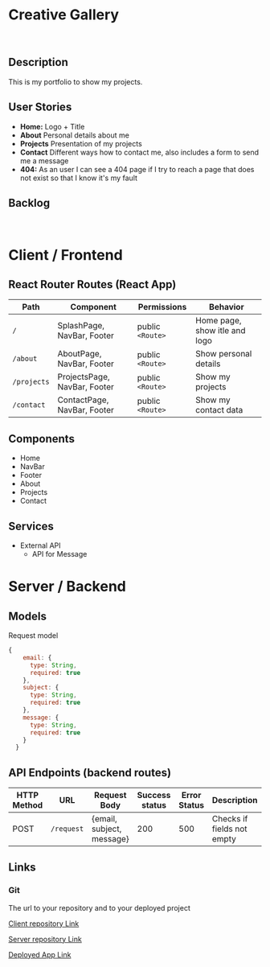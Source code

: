 # Creative Gallery

<br>

## Description

This is my portfolio to show my projects.

## User Stories

-  **Home:** Logo + Title
-  **About** Personal details about me 
-  **Projects** Presentation of my projects
-  **Contact** Different ways how to contact me, also includes a form to send me a message
-  **404:** As an user I can see a 404 page if I try to reach a page that does not exist so that I know it's my fault

## Backlog

<br>

# Client / Frontend

## React Router Routes (React App)
| Path                      | Component                      | Permissions | Behavior                                                     |
| ------------------------- | -------------------------------| ---------------- | --------------------------------|
| `/`                       | SplashPage, NavBar, Footer     | public `<Route>` | Home page, show itle and logo   |            
| `/about`                  | AboutPage, NavBar, Footer      | public `<Route>` | Show personal details           |
| `/projects`               | ProjectsPage, NavBar, Footer   | public `<Route>` | Show my projects                |
| `/contact`                | ContactPage, NavBar, Footer    | public `<Route>` | Show my contact data            |

## Components

- Home
- NavBar
- Footer
- About
- Projects
- Contact

## Services

- External API
  - API for Message

# Server / Backend

## Models

Request model

```javascript
{
    email: {
      type: String,
      required: true
    },
    subject: {
      type: String,
      required: true
    },
    message: {
      type: String,
      required: true
    }
  }
```

## API Endpoints (backend routes)

| HTTP Method | URL                         | Request Body                 | Success status | Error Status | Description                |
| ----------- | --------------------------- | ---------------------------- | -------------- | ------------ | -------------------------- |
| POST        | `/request`                  | {email, subject, message}    | 200            | 500          | Checks if fields not empty |


## Links

### Git

The url to your repository and to your deployed project

[Client repository Link](https://github.com/christiangerbig/creative-gallery-client)

[Server repository Link](https://github.com/christiangerbig/creative-gallery-server)

[Deployed App Link](https://creativegallery.herokuapp.com/)
